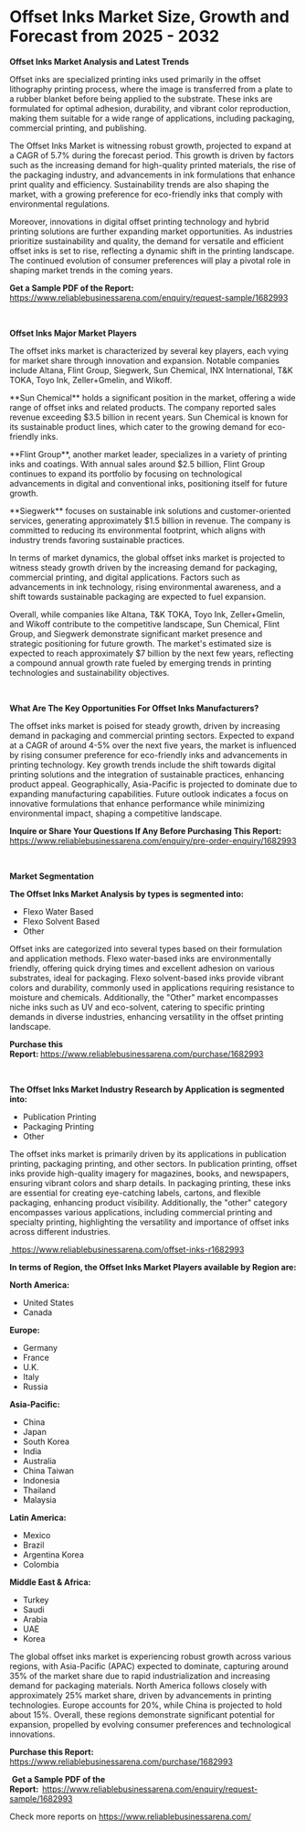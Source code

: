 <p><h1>Offset Inks Market Size, Growth and Forecast from 2025 - 2032</h1></p><p><strong>Offset Inks Market Analysis and Latest Trends</strong></p>
<p><p>Offset inks are specialized printing inks used primarily in the offset lithography printing process, where the image is transferred from a plate to a rubber blanket before being applied to the substrate. These inks are formulated for optimal adhesion, durability, and vibrant color reproduction, making them suitable for a wide range of applications, including packaging, commercial printing, and publishing.</p><p>The Offset Inks Market is witnessing robust growth, projected to expand at a CAGR of 5.7% during the forecast period. This growth is driven by factors such as the increasing demand for high-quality printed materials, the rise of the packaging industry, and advancements in ink formulations that enhance print quality and efficiency. Sustainability trends are also shaping the market, with a growing preference for eco-friendly inks that comply with environmental regulations. </p><p>Moreover, innovations in digital offset printing technology and hybrid printing solutions are further expanding market opportunities. As industries prioritize sustainability and quality, the demand for versatile and efficient offset inks is set to rise, reflecting a dynamic shift in the printing landscape. The continued evolution of consumer preferences will play a pivotal role in shaping market trends in the coming years.</p></p>
<p><strong>Get a Sample PDF of the Report:&nbsp;</strong> <a href="https://www.reliablebusinessarena.com/enquiry/request-sample/1682993?utm_campaign=3021&utm_medium=2&utm_source=Github&utm_content=ia&utm_term=02042025&utm_id=offset-inks">https://www.reliablebusinessarena.com/enquiry/request-sample/1682993</a></p>
<p>&nbsp;</p>
<p><strong>Offset Inks Major Market Players</strong></p>
<p><p>The offset inks market is characterized by several key players, each vying for market share through innovation and expansion. Notable companies include Altana, Flint Group, Siegwerk, Sun Chemical, INX International, T&K TOKA, Toyo Ink, Zeller+Gmelin, and Wikoff. </p><p>**Sun Chemical** holds a significant position in the market, offering a wide range of offset inks and related products. The company reported sales revenue exceeding $3.5 billion in recent years. Sun Chemical is known for its sustainable product lines, which cater to the growing demand for eco-friendly inks.</p><p>**Flint Group**, another market leader, specializes in a variety of printing inks and coatings. With annual sales around $2.5 billion, Flint Group continues to expand its portfolio by focusing on technological advancements in digital and conventional inks, positioning itself for future growth.</p><p>**Siegwerk** focuses on sustainable ink solutions and customer-oriented services, generating approximately $1.5 billion in revenue. The company is committed to reducing its environmental footprint, which aligns with industry trends favoring sustainable practices.</p><p>In terms of market dynamics, the global offset inks market is projected to witness steady growth driven by the increasing demand for packaging, commercial printing, and digital applications. Factors such as advancements in ink technology, rising environmental awareness, and a shift towards sustainable packaging are expected to fuel expansion.</p><p>Overall, while companies like Altana, T&K TOKA, Toyo Ink, Zeller+Gmelin, and Wikoff contribute to the competitive landscape, Sun Chemical, Flint Group, and Siegwerk demonstrate significant market presence and strategic positioning for future growth. The market's estimated size is expected to reach approximately $7 billion by the next few years, reflecting a compound annual growth rate fueled by emerging trends in printing technologies and sustainability objectives.</p></p>
<p>&nbsp;</p>
<p><strong>What Are The Key Opportunities For Offset Inks Manufacturers?</strong></p>
<p><p>The offset inks market is poised for steady growth, driven by increasing demand in packaging and commercial printing sectors. Expected to expand at a CAGR of around 4-5% over the next five years, the market is influenced by rising consumer preference for eco-friendly inks and advancements in printing technology. Key growth trends include the shift towards digital printing solutions and the integration of sustainable practices, enhancing product appeal. Geographically, Asia-Pacific is projected to dominate due to expanding manufacturing capabilities. Future outlook indicates a focus on innovative formulations that enhance performance while minimizing environmental impact, shaping a competitive landscape.</p></p>
<p><strong>Inquire or Share Your Questions If Any Before Purchasing This Report:</strong> <a href="https://www.reliablebusinessarena.com/enquiry/pre-order-enquiry/1682993?utm_campaign=3021&utm_medium=2&utm_source=Github&utm_content=ia&utm_term=02042025&utm_id=offset-inks">https://www.reliablebusinessarena.com/enquiry/pre-order-enquiry/1682993</a></p>
<p>&nbsp;</p>
<p><strong>Market Segmentation</strong></p>
<p><strong>The Offset Inks Market Analysis by types is segmented into:</strong></p>
<p><ul><li>Flexo Water Based</li><li>Flexo Solvent Based</li><li>Other</li></ul></p>
<p><p>Offset inks are categorized into several types based on their formulation and application methods. Flexo water-based inks are environmentally friendly, offering quick drying times and excellent adhesion on various substrates, ideal for packaging. Flexo solvent-based inks provide vibrant colors and durability, commonly used in applications requiring resistance to moisture and chemicals. Additionally, the "Other" market encompasses niche inks such as UV and eco-solvent, catering to specific printing demands in diverse industries, enhancing versatility in the offset printing landscape.</p></p>
<p><strong>Purchase this Report:&nbsp;</strong><a href="https://www.reliablebusinessarena.com/purchase/1682993?utm_campaign=3021&utm_medium=2&utm_source=Github&utm_content=ia&utm_term=02042025&utm_id=offset-inks">https://www.reliablebusinessarena.com/purchase/1682993</a></p>
<p>&nbsp;</p>
<p><strong>The Offset Inks Market Industry Research by Application is segmented into:</strong></p>
<p><ul><li>Publication Printing</li><li>Packaging Printing</li><li>Other</li></ul></p>
<p><p>The offset inks market is primarily driven by its applications in publication printing, packaging printing, and other sectors. In publication printing, offset inks provide high-quality imagery for magazines, books, and newspapers, ensuring vibrant colors and sharp details. In packaging printing, these inks are essential for creating eye-catching labels, cartons, and flexible packaging, enhancing product visibility. Additionally, the "other" category encompasses various applications, including commercial printing and specialty printing, highlighting the versatility and importance of offset inks across different industries.</p></p>
<p><a href="https://www.reliablebusinessarena.com/offset-inks-r1682993?utm_campaign=3021&utm_medium=2&utm_source=Github&utm_content=ia&utm_term=02042025&utm_id=offset-inks">&nbsp;https://www.reliablebusinessarena.com/offset-inks-r1682993</a></p>
<p><strong>In terms of Region, the Offset Inks Market Players available by Region are:</strong></p>
<p>
    <p> <strong> North America: </strong>
        <ul>
            <li>United States</li>
            <li>Canada</li>
        </ul>
        </p> 
    <p> <strong> Europe: </strong>
        <ul>
            <li>Germany</li>
            <li>France</li>
            <li>U.K.</li>
            <li>Italy</li>
            <li>Russia</li>
        </ul>
        </p> 
    <p> <strong> Asia-Pacific: </strong>
        <ul>
            <li>China</li>
            <li>Japan</li>
            <li>South Korea</li>
            <li>India</li>
            <li>Australia</li>
            <li>China Taiwan</li>
            <li>Indonesia</li>
            <li>Thailand</li>
            <li>Malaysia</li>
        </ul>
        </p> 
    <p> <strong> Latin America: </strong>
        <ul>
            <li>Mexico</li>
            <li>Brazil</li>
            <li>Argentina Korea</li>
            <li>Colombia</li>
        </ul>
        </p> 
    <p> <strong> Middle East & Africa: </strong>
        <ul>
            <li>Turkey</li>
            <li>Saudi</li>
            <li>Arabia</li>
            <li>UAE</li>
            <li>Korea</li>
        </ul>
    </p>
    </p>
<p><p>The global offset inks market is experiencing robust growth across various regions, with Asia-Pacific (APAC) expected to dominate, capturing around 35% of the market share due to rapid industrialization and increasing demand for packaging materials. North America follows closely with approximately 25% market share, driven by advancements in printing technologies. Europe accounts for 20%, while China is projected to hold about 15%. Overall, these regions demonstrate significant potential for expansion, propelled by evolving consumer preferences and technological innovations.</p></p>
<p><strong>Purchase this Report: </strong><a href="https://www.reliablebusinessarena.com/purchase/1682993?utm_campaign=3021&utm_medium=2&utm_source=Github&utm_content=ia&utm_term=02042025&utm_id=offset-inks">https://www.reliablebusinessarena.com/purchase/1682993</a></p>
<p>&nbsp;<strong>Get a Sample PDF of the Report:&nbsp;&nbsp;</strong><a href="https://www.reliablebusinessarena.com/enquiry/request-sample/1682993?utm_campaign=3021&utm_medium=2&utm_source=Github&utm_content=ia&utm_term=02042025&utm_id=offset-inks">https://www.reliablebusinessarena.com/enquiry/request-sample/1682993</a></p>
<p><strong></strong></p>
<p>Check more reports on <a href="https://www.reliablebusinessarena.com/?utm_campaign=3021&utm_medium=2&utm_source=Github&utm_content=ia&utm_term=02042025&utm_id=offset-inks">https://www.reliablebusinessarena.com/</a></p>